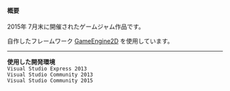 
#### 概要
2015年 7月末に開催されたゲームジャム作品です。

自作したフレームワーク
[GameEngine2D](https://github.com/tom10987/VSProjects/tree/master/GameEngine2D)
を使用しています。

---
**使用した開発環境**  
`Visual Studio Express 2013`  
`Visual Studio Community 2013`  
`Visual Studio Community 2015`

